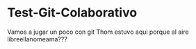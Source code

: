# Test-Git-Colaborativo
Vamos a jugar un poco con git
Thom estuvo aqui
porque al aire libreellanomeama???
